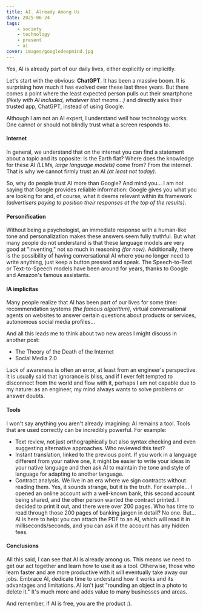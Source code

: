 ```yaml
---
title: AI. Already Among Us
date: 2025-06-24
tags:
    - society
    - technology
    - present
    - ai
cover: images/googledeepmind.jpg
---
```


Yes, AI is already part of our daily lives, either explicitly or implicitly.

<!--more-->

Let's start with the obvious: **ChatGPT**. It has been a massive boom. It is surprising how much it has evolved over these last three years. But there comes a point where the least expected person pulls out their smartphone *(likely with AI included, whatever that means...)* and directly asks their trusted app, ChatGPT, instead of using Google.

Although I am not an AI expert, I understand well how technology works. One cannot or should not blindly trust what a screen responds to.

#### Internet

In general, we understand that on the internet you can find a statement about a topic and its opposite: Is the Earth flat? Where does the knowledge for these AI *(LLMs, large language models)* come from? From the internet. That is why we cannot firmly trust an AI *(at least not today)*.

So, why do people trust AI more than Google? And mind you... I am not saying that Google provides reliable information: Google gives you what you are looking for and, of course, what it deems relevant within its framework *(advertisers paying to position their responses at the top of the results)*.

#### Personification

Without being a psychologist, an immediate response with a human-like tone and personalization makes these answers seem fully truthful. But what many people do not understand is that these language models are very good at "inventing," not so much in reasoning *(for now)*. Additionally, there is the possibility of having conversational AI where you no longer need to write anything, just keep a button pressed and speak. The Speech-to-Text or Text-to-Speech models have been around for years, thanks to Google and Amazon's famous assistants.

#### IA implicitas

Many people realize that AI has been part of our lives for some time: recommendation systems *(the famous algorithm)*, virtual conversational agents on websites to answer certain questions about products or services, autonomous social media profiles...

And all this leads me to think about two new areas I might discuss in another post:
- The Theory of the Death of the Internet
- Social Media 2.0

Lack of awareness is often an error, at least from an engineer's perspective. It is usually said that ignorance is bliss, and if I ever felt tempted to disconnect from the world and flow with it, perhaps I am not capable due to my nature: as an engineer, my mind always wants to solve problems or answer doubts.

#### Tools

I won't say anything you aren't already imagining: AI remains a tool. Tools that are used correctly can be incredibly powerful. For example:

-  Text review, not just orthographically but also syntax checking and even suggesting alternative approaches. Who reviewed this text?
-  Instant translation, linked to the previous point. If you work in a language different from your native one, it might be easier to write your ideas in your native language and then ask AI to maintain the tone and style of language for adapting to another language.
-  Contract analysis. We live in an era where we sign contracts without reading them. Yes, it sounds strange, but it is the truth. For example... I opened an online account with a well-known bank, this second account being shared, and the other person wanted the contract printed. I decided to print it out, and there were over 200 pages. Who has time to read through those 200 pages of banking jargon in detail? No one. But... AI is here to help: you can attach the PDF to an AI, which will read it in milliseconds/seconds, and you can ask if the account has any hidden fees.

#### Conclusions

All this said, I can see that AI is already among us. This means we need to get our act together and learn how to use it as a tool. Otherwise, those who learn faster and are more productive with it will eventually take away our jobs. Embrace AI, dedicate time to understand how it works and its advantages and limitations. AI isn't just "rounding an object in a photo to delete it." It's much more and adds value to many businesses and areas.

And remember, if AI is free, you are the product :).